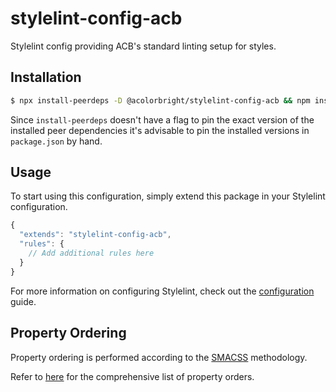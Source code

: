 # stylelint-config-acb

Stylelint config providing ACB's standard linting setup for styles.

## Installation

```bash
$ npx install-peerdeps -D @acolorbright/stylelint-config-acb && npm install -DE @acolorbright/stylelint-config-acb@latest
```

Since `install-peerdeps` doesn't have a flag to pin the exact version of the installed peer dependencies it's advisable to pin the installed versions in `package.json` by hand.

## Usage

To start using this configuration, simply extend this package in your Stylelint configuration.

```js
{
  "extends": "stylelint-config-acb",
  "rules": {
    // Add additional rules here
  }
}
```

For more information on configuring Stylelint, check out the [configuration](https://github.com/stylelint/stylelint/blob/master/docs/user-guide/configuration.md) guide.

## Property Ordering

Property ordering is performed according to the [SMACSS](http://smacss.com) methodology.

Refer to [here](https://github.com/cahamilton/css-property-sort-order-smacss/blob/master/index.js) for the comprehensive list of property orders.

